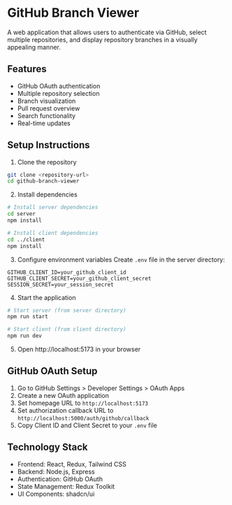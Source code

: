# GitHub Branch Viewer

A web application that allows users to authenticate via GitHub, select multiple repositories, and display repository branches in a visually appealing manner.

## Features

- GitHub OAuth authentication
- Multiple repository selection
- Branch visualization
- Pull request overview
- Search functionality
- Real-time updates

## Setup Instructions

1. Clone the repository
```bash
git clone <repository-url>
cd github-branch-viewer
```

2. Install dependencies
```bash
# Install server dependencies
cd server
npm install

# Install client dependencies
cd ../client
npm install
```

3. Configure environment variables
Create `.env` file in the server directory:
```
GITHUB_CLIENT_ID=your_github_client_id
GITHUB_CLIENT_SECRET=your_github_client_secret
SESSION_SECRET=your_session_secret
```

4. Start the application
```bash
# Start server (from server directory)
npm run start

# Start client (from client directory)
npm run dev
```

5. Open http://localhost:5173 in your browser

## GitHub OAuth Setup

1. Go to GitHub Settings > Developer Settings > OAuth Apps
2. Create a new OAuth application
3. Set homepage URL to `http://localhost:5173`
4. Set authorization callback URL to `http://localhost:5000/auth/github/callback`
5. Copy Client ID and Client Secret to your `.env` file

## Technology Stack

- Frontend: React, Redux, Tailwind CSS
- Backend: Node.js, Express
- Authentication: GitHub OAuth
- State Management: Redux Toolkit
- UI Components: shadcn/ui